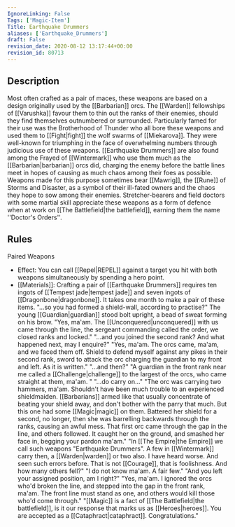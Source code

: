 ```yaml
---
IgnoreLinking: False
Tags: ['Magic-Item']
Title: Earthquake Drummers
aliases: ['Earthquake_Drummers']
draft: False
revision_date: 2020-08-12 13:17:44+00:00
revision_id: 80713
---
```


## Description
Most often crafted as a pair of maces, these weapons are based on a design originally used by the [[Barbarian]] orcs.
The [[Warden]] fellowships of [[Varushka]] favour them to thin out the ranks of their enemies, should they find themselves outnumbered or surrounded. Particularly famed for their use was the Brotherhood of Thunder who all bore these weapons and used them to [[Fight|fight]] the wolf swarms of [[Miekarova]]. They were well-known for triumphing in the face of overwhelming numbers through judicious use of these weapons. 
[[Earthquake Drummers]] are also found among the Frayed of [[Wintermark]] who use them much as the [[Barbarian|barbarian]] orcs did, charging the enemy before the battle lines meet in hopes of causing as much chaos among their foes as possible. Weapons made for this purpose sometimes bear [[Mawrig]], the [[Rune]] of Storms and Disaster, as a symbol of their ill-fated owners and the chaos they hope to sow among their enemies.
Stretcher-bearers and field doctors with some martial skill appreciate these weapons as a form of defence when at work on [[The Battlefield|the battlefield]], earning them the name ''Doctor's Orders''.
## Rules
Paired Weapons
* Effect: You can call [[Repel|REPEL]] against a target you hit with both weapons simultaneously by spending a hero point.
* [[Materials]]: Crafting a pair of [[Earthquake Drummers]] requires ten ingots of [[Tempest jade|tempest jade]] and seven ingots of [[Dragonbone|dragonbone]]. It takes one month to make a pair of these items.
"...so you had formed a shield-wall, according to practise?"
The young [[Guardian|guardian]] stood bolt upright, a bead of sweat forming on his brow. 
"Yes, ma'am. The [[Unconquered|unconquered]] with us came through the line, the sergeant commanding called the order, we closed ranks and locked."
"...and you joined the second rank? And what happened next, may I enquire?" 
"Yes, ma'am. The orcs came, ma'am, and we faced them off. Shield to defend myself against any pikes in their second rank, sword to attack the orc charging the guardian to my front and left. As it is written." 
"...and then?"
"A guardian in the front rank near me called a [[Challenge|challenge]] to the largest of the orcs, who came straight at them, ma'am. "
"...do carry on..."
"The orc was carrying two hammers, ma'am. Shouldn't have been much trouble to an experienced shieldmaiden. [[Barbarians]] armed like that usually concentrate of beating your shield away, and don't bother with the parry that much. But this one had some [[Magic|magic]] on them. Battered her shield for a second, no longer, then she was barrelling backwards through the ranks, causing an awful mess. That first orc came through the gap in the line, and others followed. It caught her on the ground, and smashed her face in, begging your pardon ma'am."
"In [[The Empire|the Empire]] we call such weapons "Earthquake Drummers". A few in [[Wintermark]] carry then, a [[Warden|warden]] or two also. I have heard worse. And seen such errors before. That is not [[Courage]], that is foolishness.  And how many others fell?"
"I do not know ma'am. A fair few."
"And you left your assigned position, am I right?"
"Yes, ma'am. I ignored the orcs who'd broken the line, and stepped into the gap in the front rank, ma'am. The front line must stand as one, and others would kill those who'd come through."
"[[Magic]] is a fact of [[The Battlefield|the battlefield]], is it our response that marks us as [[Heroes|heroes]]. You are accepted as a [[Cataphract|cataphract]]. Congratulations."